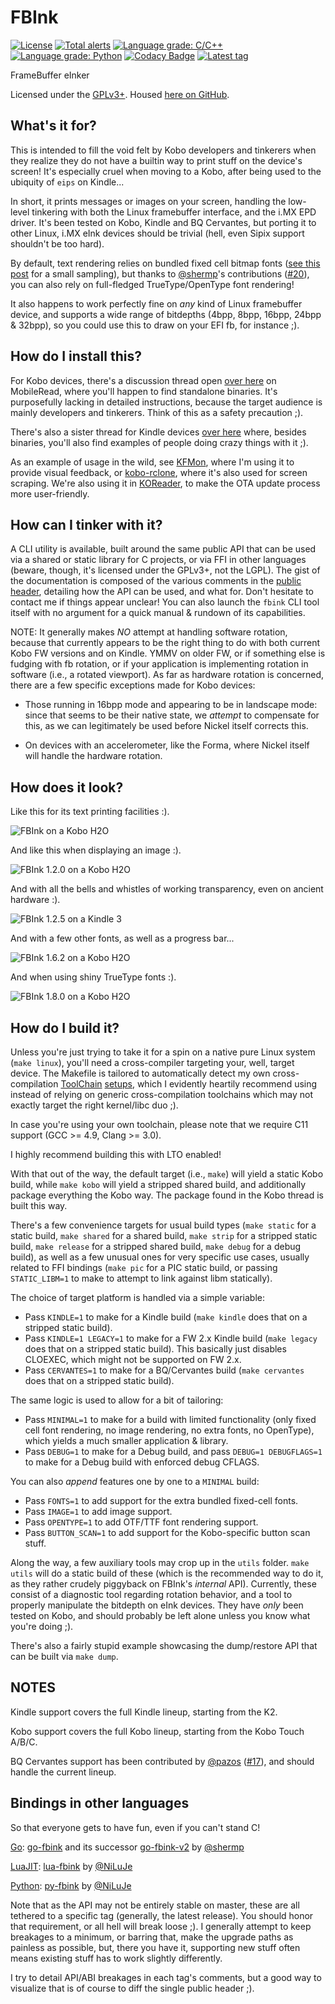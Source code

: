 # FBInk
[![License](https://img.shields.io/github/license/NiLuJe/FBInk.svg)](/LICENSE) [![Total alerts](https://img.shields.io/lgtm/alerts/g/NiLuJe/FBInk.svg?logo=lgtm&logoWidth=18)](https://lgtm.com/projects/g/NiLuJe/FBInk/alerts/) [![Language grade: C/C++](https://img.shields.io/lgtm/grade/cpp/g/NiLuJe/FBInk.svg?logo=lgtm&logoWidth=18)](https://lgtm.com/projects/g/NiLuJe/FBInk/context:cpp) [![Language grade: Python](https://img.shields.io/lgtm/grade/python/g/NiLuJe/FBInk.svg?logo=lgtm&logoWidth=18)](https://lgtm.com/projects/g/NiLuJe/FBInk/context:python) [![Codacy Badge](https://api.codacy.com/project/badge/Grade/0e955c5239c54b10a167bbde1c2d75c1)](https://www.codacy.com/app/NiLuJe/FBInk?utm_source=github.com&amp;utm_medium=referral&amp;utm_content=NiLuJe/FBInk&amp;utm_campaign=Badge_Grade) [![Latest tag](https://img.shields.io/github/tag-date/NiLuJe/FBInk.svg)](https://github.com/NiLuJe/FBInk/releases/)

FrameBuffer eInker

Licensed under the [GPLv3+](/LICENSE).
Housed [here on GitHub](https://github.com/NiLuJe/FBInk).

## What's it for?

This is intended to fill the void felt by Kobo developers and tinkerers when they realize they do not have a builtin way to print stuff on the device's screen!
It's especially cruel when moving to a Kobo, after being used to the ubiquity of `eips` on Kindle...

In short, it prints messages or images on your screen, handling the low-level tinkering with both the Linux framebuffer interface, and the i.MX EPD driver.
It's been tested on Kobo, Kindle and BQ Cervantes, but porting it to other Linux, i.MX eInk devices should be trivial (hell, even Sipix support shouldn't be too hard).

By default, text rendering relies on bundled fixed cell bitmap fonts ([see this post](https://www.mobileread.com/forums/showpost.php?p=3765426&postcount=31) for a small sampling),
but thanks to [@shermp](https://github.com/shermp)'s contributions ([#20](https://github.com/NiLuJe/FBInk/pull/20)), you can also rely on full-fledged TrueType/OpenType font rendering!

It also happens to work perfectly fine on *any* kind of Linux framebuffer device, and supports a wide range of bitdepths (4bpp, 8bpp, 16bpp, 24bpp & 32bpp),
so you could use this to draw on your EFI fb, for instance ;).

## How do I install this?

For Kobo devices, there's a discussion thread open [over here](https://www.mobileread.com/forums/showthread.php?t=299110) on MobileRead, where you'll happen to find standalone binaries.
It's purposefully lacking in detailed instructions, because the target audience is mainly developers and tinkerers. Think of this as a safety precaution ;).

There's also a sister thread for Kindle devices [over here](https://www.mobileread.com/forums/showthread.php?t=299620) where, besides binaries, you'll also find examples of people doing crazy things with it ;).

As an example of usage in the wild, see [KFMon](https://github.com/NiLuJe/kfmon), where I'm using it to provide visual feedback, or [kobo-rclone](https://github.com/shermp/kobo-rclone), where it's also used for screen scraping. We're also using it in [KOReader](https://github.com/koreader/koreader), to make the OTA update process more user-friendly.

## How can I tinker with it?

A CLI utility is available, built around the same public API that can be used via a shared or static library for C projects, or via FFI in other languages (beware, though, it's licensed under the GPLv3+, not the LGPL).
The gist of the documentation is composed of the various comments in the [public header](fbink.h), detailing how the API can be used, and what for. Don't hesitate to contact me if things appear unclear!
You can also launch the `fbink` CLI tool itself with no argument for a quick manual & rundown of its capabilities.

NOTE: It generally makes *NO* attempt at handling software rotation, because that currently appears to be the right thing to do with both current Kobo FW versions and on Kindle.
YMMV on older FW, or if something else is fudging with fb rotation, or if your application is implementing rotation in software (i.e., a rotated viewport).
As far as hardware rotation is concerned, there are a few specific exceptions made for Kobo devices:
-   Those running in 16bpp mode and appearing to be in landscape mode: since that seems to be their native state, we *attempt* to compensate for this,
    as we can legitimately be used before Nickel itself corrects this.

-   On devices with an accelerometer, like the Forma, where Nickel itself will handle the hardware rotation.

## How does it look?

Like this for its text printing facilities :).

![FBInk on a Kobo H2O](https://raw.githubusercontent.com/NiLuJe/FBInk/master/resources/fbink_readme.png)

And like this when displaying an image :).

![FBInk 1.2.0 on a Kobo H2O](https://raw.githubusercontent.com/NiLuJe/FBInk/master/resources/fbink_image.png)

And with all the bells and whistles of working transparency, even on ancient hardware :).

![FBInk 1.2.5 on a Kindle 3](https://raw.githubusercontent.com/NiLuJe/FBInk/master/resources/fbink_alpha.png)

And with a few other fonts, as well as a progress bar...

![FBInk 1.6.2 on a Kobo H2O](https://raw.githubusercontent.com/NiLuJe/FBInk/master/resources/fbink_bars.png)

And when using shiny TrueType fonts :).

![FBInk 1.8.0 on a Kobo H2O](https://raw.githubusercontent.com/NiLuJe/FBInk/master/resources/fbink_ot.png)

## How do I build it?

Unless you're just trying to take it for a spin on a native pure Linux system (`make linux`), you'll need a cross-compiler targeting your, well, target device.
The Makefile is tailored to automatically detect my own cross-compilation [ToolChain](http://trac.ak-team.com/trac/browser/niluje/Configs/trunk/Kindle/Misc/x-compile.sh) [setups](https://github.com/koreader/koxtoolchain), which I evidently heartily recommend using instead of relying on generic cross-compilation toolchains which may not exactly target the right kernel/libc duo ;).

In case you're using your own toolchain, please note that we require C11 support (GCC >= 4.9, Clang >= 3.0).

I highly recommend building this with LTO enabled!

With that out of the way, the default target (i.e., `make`) will yield a static Kobo build, while `make kobo` will yield a stripped shared build, and additionally package everything the Kobo way. The package found in the Kobo thread is built this way.

There's a few convenience targets for usual build types (`make static` for a static build, `make shared` for a shared build, `make strip` for a stripped static build, `make release` for a stripped shared build, `make debug` for a debug build), as well as a few unusual ones for very specific use cases, usually related to FFI bindings (`make pic` for a PIC static build, or passing `STATIC_LIBM=1` to make to attempt to link against libm statically).

The choice of target platform is handled via a simple variable:
-   Pass `KINDLE=1` to make for a Kindle build (`make kindle` does that on a stripped static build).
-   Pass `KINDLE=1 LEGACY=1` to make for a FW 2.x Kindle build (`make legacy` does that on a stripped static build). This basically just disables CLOEXEC, which might not be supported on FW 2.x.
-   Pass `CERVANTES=1` to make for a BQ/Cervantes build (`make cervantes` does that on a stripped static build).

The same logic is used to allow for a bit of tailoring:
-   Pass `MINIMAL=1` to make for a build with limited functionality (only fixed cell font rendering, no image rendering, no extra fonts, no OpenType), which yields a much smaller application & library.
-   Pass `DEBUG=1` to make for a Debug build, and pass `DEBUG=1 DEBUGFLAGS=1` to make for a Debug build with enforced debug CFLAGS.

You can also *append* features one by one to a `MINIMAL` build:
-   Pass `FONTS=1` to add support for the extra bundled fixed-cell fonts.
-   Pass `IMAGE=1` to add image support.
-   Pass `OPENTYPE=1` to add OTF/TTF font rendering support.
-   Pass `BUTTON_SCAN=1` to add support for the Kobo-specific button scan stuff.

Along the way, a few auxiliary tools may crop up in the `utils` folder. `make utils` will do a static build of these (which is the recommended way to do it, as they rather crudely piggyback on FBInk's *internal* API). Currently, these consist of a diagnostic tool regarding rotation behavior, and a tool to properly manipulate the bitdepth on eInk devices.
They have *only* been tested on Kobo, and should probably be left alone unless you know what you're doing ;).

There's also a fairly stupid example showcasing the dump/restore API that can be built via `make dump`.

## NOTES

Kindle support covers the full Kindle lineup, starting from the K2.

Kobo support covers the full Kobo lineup, starting from the Kobo Touch A/B/C.

BQ Cervantes support has been contributed by [@pazos](https://github.com/pazos) ([#17](https://github.com/NiLuJe/FBInk/pull/17)), and should handle the current lineup.

## Bindings in other languages

So that everyone gets to have fun, even if you can't stand C!

[Go](https://golang.org/): [go-fbink](https://github.com/shermp/go-fbink) and its successor [go-fbink-v2](https://github.com/shermp/go-fbink-v2) by [@shermp](https://github.com/shermp)

[LuaJIT](https://luajit.org/): [lua-fbink](https://github.com/NiLuJe/lua-fbink) by [@NiLuJe](https://github.com/NiLuJe)

[Python](https://www.python.org/): [py-fbink](https://github.com/NiLuJe/py-fbink) by [@NiLuJe](https://github.com/NiLuJe)

Note that as the API may not be entirely stable on master, these are all tethered to a specific tag (generally, the latest release). You should honor that requirement, or all hell will break loose ;).
I generally attempt to keep breakages to a minimum, or barring that, make the upgrade paths as painless as possible, but, there you have it, supporting new stuff often means existing stuff has to work slightly differently.

I try to detail API/ABI breakages in each tag's comments, but a good way to visualize that is of course to diff the single public header ;).

<!-- kate: indent-mode cstyle; indent-width 4; replace-tabs on; remove-trailing-spaces none; -->
